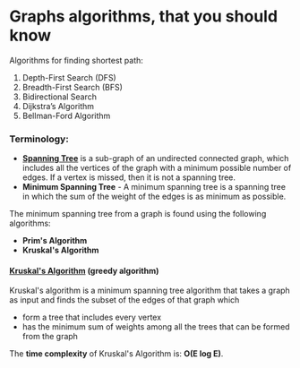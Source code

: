 # Graphs algorithms, that you should know

Algorithms for finding shortest path:
1. Depth-First Search (DFS)
2. Breadth-First Search (BFS)
3. Bidirectional Search
4. Dijkstra’s Algorithm
5. Bellman-Ford Algorithm 

### Terminology:

* [**Spanning Tree**](https://www.programiz.com/dsa/spanning-tree-and-minimum-spanning-tree#minimum-spanning) is a sub-graph of an undirected connected graph, 
which includes all the vertices of the graph with a minimum possible number of edges. If a vertex is missed, then it is not a spanning tree.
* **Minimum Spanning Tree** - A minimum spanning tree is a spanning tree in which the sum of the weight of the edges is as minimum as possible.

The minimum spanning tree from a graph is found using the following algorithms:
- **Prim's Algorithm**
- **Kruskal's Algorithm**


#### [Kruskal's Algorithm](https://www.programiz.com/dsa/kruskal-algorithm) (greedy algorithm)
Kruskal's algorithm is a minimum spanning tree algorithm that takes a graph as input and finds the subset of the edges of that graph which

- form a tree that includes every vertex
- has the minimum sum of weights among all the trees that can be formed from the graph

The **time complexity** of Kruskal's Algorithm is: **O(E log E)**.
